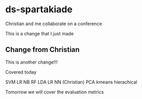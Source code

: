 # ds-spartakiade
Christian and me collaborate on a conference

This is a change that I just made

## Change from Christian

This is another change!!!

Covered today

SVM
LR
NB
RF
LDA
LR
NN (Christian)
PCA
kmeans
hierachical

Tomorrow we will cover the evaluation metrics
